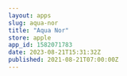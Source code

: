 ```yaml
---
layout: apps
slug: aqua-nor
title: "Aqua Nor"
store: apple
app_id: 1582071783
date: 2023-08-21T15:31:32Z
published: 2021-08-21T07:00:00Z
---
```


